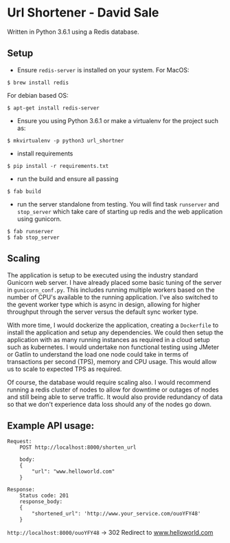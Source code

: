 # Url Shortener - David Sale

Written in Python 3.6.1 using a Redis database.

## Setup

- Ensure `redis-server` is installed on your system. For MacOS:
```
$ brew install redis
```

For debian based OS:

```
$ apt-get install redis-server
```

- Ensure you using Python 3.6.1 or make a virtualenv for the project such as:
```
$ mkvirtualenv -p python3 url_shortner
```

- install requirements

```
$ pip install -r requirements.txt
```

- run the build and ensure all passing

```
$ fab build
```

- run the server standalone from testing. You will find task `runserver` and `stop_server` which take care of 
starting up redis and the web application using gunicorn. 

```
$ fab runserver
$ fab stop_server
```

## Scaling

The application is setup to be executed using the industry standard Gunicorn web server.  I have already placed some
basic tuning of the server in `gunicorn_conf.py`. This includes running multiple workers based on the number of CPU's 
available to the running application. I've also switched to the gevent worker type which is async in design, allowing 
for higher throughput through the server versus the default sync worker type.

With more time, I would dockerize the application, creating a `Dockerfile` to install the application and setup any
dependencies.  We could then setup the application with as many running instances as required in a cloud setup such as 
kubernetes.  I would undertake non functional testing using JMeter or Gatlin to understand the load one node could take in
terms of transactions per second (TPS), memory and CPU usage. This would allow us to scale to expected TPS as required.

Of course, the database would require scaling also.  I would recommend running a redis cluster of nodes to allow for 
downtime or outages of nodes and still being able to serve traffic. It would also provide redundancy of data so that we 
don't experience data loss should any of the nodes go down.


## Example API usage:
```
Request:
    POST http://localhost:8000/shorten_url

    body:
    {
        "url": "www.helloworld.com"
    }

Response: 
    Status code: 201
    response_body:
    {
        "shortened_url": 'http://www.your_service.com/ouoYFY48'
    }
```


`http://localhost:8000/ouoYFY48` -> 302 Redirect to www.helloworld.com